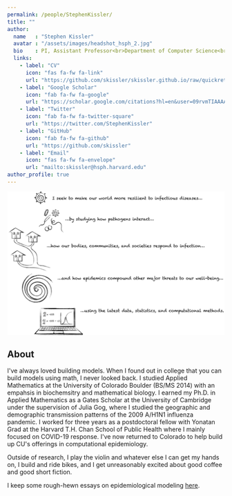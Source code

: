 ```yaml
---
permalink: /people/StephenKissler/
title: ""
author:
  name   : "Stephen Kissler"
  avatar : "/assets/images/headshot_hsph_2.jpg"
  bio    : PI, Assistant Professor<br>Department of Computer Science<br>University of Colorado Boulder
  links:
    - label: "CV"
      icon: "fas fa-fw fa-link"
      url: "https://github.com/skissler/skissler.github.io/raw/quickreturn/assets/documents/KisslerCV_2022-06-16.pdf"
    - label: "Google Scholar"
      icon: "fab fa-fw fa-google"
      url: "https://scholar.google.com/citations?hl=en&user=09rvmTIAAAAJ"
    - label: "Twitter"
      icon: "fab fa-fw fa-twitter-square"
      url: "https://twitter.com/StephenKissler"
    - label: "GitHub"
      icon: "fab fa-fw fa-github"
      url: "https://github.com/skissler"
    - label: "Email"
      icon: "fas fa-fw fa-envelope"
      url: "mailto:skissler@hsph.harvard.edu"
author_profile: true
---
```


<img src="/assets/images/summary.png">

## About

I've always loved building models. When I found out in college that you can build models using math, I never looked back. I studied Applied Mathematics at the University of Colorado Boulder (BS/MS 2014) with an empahsis in biochemsitry and mathematical biology. I earned my Ph.D. in Applied Mathematics as a Gates Scholar at the University of Cambridge under the supervision of Julia Gog, where I studied the geographic and demographic transmission patterns of the 2009 A/H1N1 influenza pandemic. I worked for three years as a postdoctoral fellow with Yonatan Grad at the Harvard T.H. Chan School of Public Health where I mainly focused on COVID-19 response. I've now returned to Colorado to help build up CU's offerings in computational epidemiology. 

Outside of research, I play the violin and whatever else I can get my hands on, I build and ride bikes, and I get unreasonably excited about good coffee and good short fiction. 

I keep some rough-hewn essays on epidemiological modeling [here](/people/StephenKissler/posts). 

